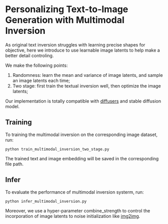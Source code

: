 # Personalizing Text-to-Image Generation with Multimodal Inversion

As original text inversion struggles with learning precise shapes for objective, here we introduce to use learnable image latents to help make a better detail controling. 

We make the following points:
1. Randomness: learn the mean and variance of image latents, and sample an image latents each time; 
2. Two stage: first train the textual inversion well, then optimize the image latents;  

Our implementation is totally compatible with [diffusers](https://github.com/huggingface/diffusers) and stable diffusion model.

## Training 

To training the multimodal inversion on the corresponding image dataset, run:
```
python train_multimodal_inversion_two_stage.py
```

The trained text and image embedding will be saved in the corresponding file path. 

## Infer

To evaluate the performance of multimodal inversion systerm, run:
```
python infer_multimodal_inversion.py
```

Moreover, we use a hyper-parameter combine_strength to control the incorporation of image latents to noise initialization like [img2img](https://github.com/huggingface/diffusers/blob/main/src/diffusers/pipelines/stable_diffusion/pipeline_stable_diffusion_img2img.py). 

